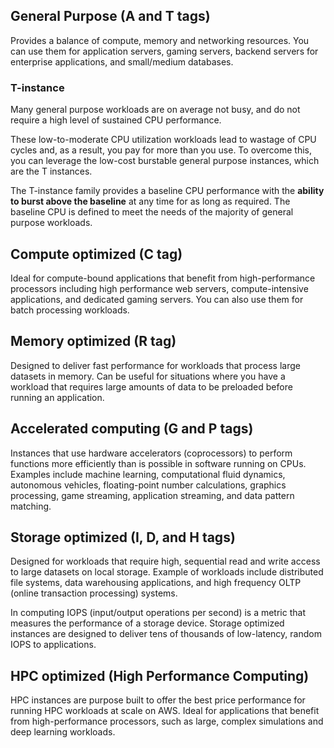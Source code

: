 ## General Purpose (A and T tags)

Provides a balance of compute, memory and networking resources. You can use them for application servers, gaming servers, backend servers for enterprise applications, and small/medium databases.

### T-instance

Many general purpose workloads are on average not busy, and do not require a high level of sustained CPU performance.

These low-to-moderate CPU utilization workloads lead to wastage of CPU cycles and, as a result, you pay for more than you use. To overcome this, you can leverage the low-cost burstable general purpose instances, which are the T instances.

The T-instance family provides a baseline CPU performance with the **ability to burst above the baseline** at any time for as long as required. The baseline CPU is defined to meet the needs of the majority of general purpose workloads.

## Compute optimized (C tag)

Ideal for compute-bound applications that benefit from high-performance processors including high performance web servers, compute-intensive applications, and dedicated gaming servers. You can also use them for batch processing workloads.

## Memory optimized (R tag)

Designed to deliver fast performance for workloads that process large datasets in memory. Can be useful for situations where you have a workload that requires large amounts of data to be preloaded before running an application.

## Accelerated computing (G and P tags)

Instances that use hardware accelerators (coprocessors) to perform functions more efficiently than is possible in software running on CPUs. Examples include machine learning, computational fluid dynamics, autonomous vehicles, floating-point number calculations, graphics processing, game streaming, application streaming, and data pattern matching.

## Storage optimized (I, D, and H tags)

Designed for workloads that require high, sequential read and write access to large datasets on local storage. Example of workloads include distributed file systems, data warehousing applications, and high frequency OLTP (online transaction processing) systems.

In computing IOPS (input/output operations per second) is a metric that measures the performance of a storage device. Storage optimized instances are designed to deliver tens of thousands of low-latency, random IOPS to applications.

## HPC optimized (High Performance Computing)

HPC instances are purpose built to offer the best price performance for running HPC workloads at scale on AWS. Ideal for applications that benefit from high-performance processors, such as large, complex simulations and deep learning workloads.
